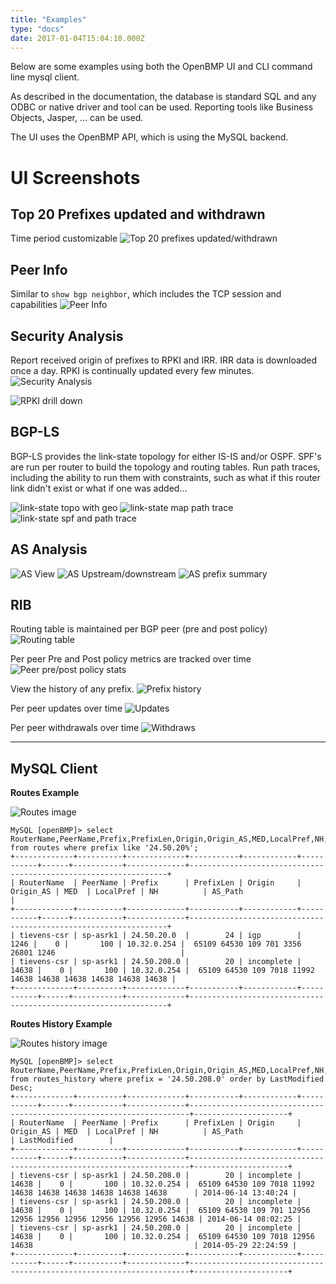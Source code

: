 ```yaml
---
title: "Examples"
type: "docs"
date: 2017-01-04T15:04:10.000Z
---
```


Below are some examples using both the OpenBMP UI and CLI command line mysql client.  

<!--more-->

As described in the documentation, the database is standard SQL and any ODBC or native driver and tool can be used.  Reporting tools like Business Objects, Jasper, ... can be used. 

The UI uses the OpenBMP API, which is using the MySQL backend. 


UI Screenshots
================
 
## Top 20 Prefixes updated and withdrawn
Time period customizable
![](/img/docs/top20.png "Top 20 prefixes updated/withdrawn")


## Peer Info
Similar to ```show bgp neighbor```, which includes the TCP session and capabilities 
![](/img/docs/peer_info.png "Peer Info")


## Security Analysis
Report received origin of prefixes to RPKI and IRR.  IRR data is downloaded once a day.  RPKI is continually updated every few minutes. 
![](/img/docs/security_report.png "Security Analysis")


![](/img/docs/rpki_drill_down.png "RPKI drill down")

## BGP-LS
BGP-LS provides the link-state topology for either IS-IS and/or OSPF.  SPF's are run per router to build the topology and routing tables.  Run path traces, including the ability to run them with constraints, such as what if this router link didn't exist or what if one was added...

![](/img/docs/linkstate_topo_geo.png "link-state topo with geo")
![](/img/docs/linkstate_map_traces.png "link-state map path trace")
![](/img/docs/linkstate_SPF_and_traces.png "link-state spf and path trace")


## AS Analysis

![](/img/docs/as_view.png "AS View")
![](/img/docs/as_view_up_down.png "AS Upstream/downstream")
![](/img/docs/as_by_prefix_summary.png "AS prefix summary")

## RIB

Routing table is maintained per BGP peer (pre and post policy)
![](/img/docs/routing_table.png "Routing table")

Per peer Pre and Post policy metrics are tracked over time
![](/img/docs/Pre_post_stats.png "Peer pre/post policy stats")

View the history of any prefix. 
![](/img/docs/prefix_history.png "Prefix history")

Per peer updates over time
![](/img/docs/updates_overtime.png "Updates")

Per peer withdrawals over time
![](/img/docs/withdraws_overtime.png "Withdraws")


- - -

MySQL Client
------------

**Routes Example** 

![](/img/docs/routes-shell.png "Routes image")

```
MySQL [openBMP]> select RouterName,PeerName,Prefix,PrefixLen,Origin,Origin_AS,MED,LocalPref,NH,AS_Path from routes where prefix like '24.50.20%';
+-------------+----------+-------------+-----------+------------+-----------+------+-----------+-------------+-----------------------------------------------------------------+
| RouterName  | PeerName | Prefix      | PrefixLen | Origin     | Origin_AS | MED  | LocalPref | NH          | AS_Path                                                         |
+-------------+----------+-------------+-----------+------------+-----------+------+-----------+-------------+-----------------------------------------------------------------+
| tievens-csr | sp-asrk1 | 24.50.20.0  |        24 | igp        |      1246 |    0 |       100 | 10.32.0.254 |  65109 64530 109 701 3356 26801 1246                            |
| tievens-csr | sp-asrk1 | 24.50.208.0 |        20 | incomplete |     14638 |    0 |       100 | 10.32.0.254 |  65109 64530 109 7018 11992 14638 14638 14638 14638 14638 14638 |
+-------------+----------+-------------+-----------+------------+-----------+------+-----------+-------------+-----------------------------------------------------------------+
```


**Routes History Example**

![](/img/docs/routes-history-shell.png "Routes history image")

```
MySQL [openBMP]> select RouterName,PeerName,Prefix,PrefixLen,Origin,Origin_AS,MED,LocalPref,NH,AS_Path,LastModified  from routes_history where prefix = '24.50.208.0' order by LastModified Desc;
+-------------+----------+-------------+-----------+------------+-----------+------+-----------+-------------+----------------------------------------------------------------------+---------------------+
| RouterName  | PeerName | Prefix      | PrefixLen | Origin     | Origin_AS | MED  | LocalPref | NH          | AS_Path                                                              | LastModified        |
+-------------+----------+-------------+-----------+------------+-----------+------+-----------+-------------+----------------------------------------------------------------------+---------------------+
| tievens-csr | sp-asrk1 | 24.50.208.0 |        20 | incomplete |     14638 |    0 |       100 | 10.32.0.254 |  65109 64530 109 7018 11992 14638 14638 14638 14638 14638 14638      | 2014-06-14 13:40:24 |
| tievens-csr | sp-asrk1 | 24.50.208.0 |        20 | incomplete |     14638 |    0 |       100 | 10.32.0.254 |  65109 64530 109 701 12956 12956 12956 12956 12956 12956 12956 14638 | 2014-06-14 08:02:25 |
| tievens-csr | sp-asrk1 | 24.50.208.0 |        20 | incomplete |     14638 |    0 |       100 | 10.32.0.254 |  65109 64530 109 7018 12956 14638                                    | 2014-05-29 22:24:59 |
+-------------+----------+-------------+-----------+------------+-----------+------+-----------+-------------+----------------------------------------------------------------------+---------------------+
```

